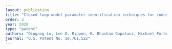 ```yaml
---
layout: publication
title: "Closed-loop model parameter identification techniques for industrial model-based process controllers"
order: 3
year: 2020
type: "patent"
authors: "Qiugang Lu, Lee D. Rippon, R. Bhushan Gopaluni, Michael Forbes, Philip Loewen, Johan Backstrom, Guy A. Dumont"
journal: "U.S. Patent No. 10,761,522"
---
```

